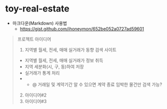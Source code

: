# toy-real-estate

* 마크다운(Markdown) 사용법
  * https://gist.github.com/ihoneymon/652be052a0727ad59601

> 프로젝트 아이디어
> 1. 지역별 월세, 전세, 매매 실거래가 동향 검색 사이트
> - 지역별 월세, 전세, 매매 실거래가 정보 취득
> - 지역 세분화(시, 구, 동)하여 저장
> - 실거래가 통계 처리
> - + @ 거래일 및 계약기간 알 수 있으면 계약 종료 임박한 물건만 검색 가능?
> 2. 아이디어#2
> 3. 아이디어#3
